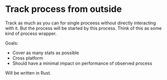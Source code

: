 # Track process from outside

Track as much as you can for single proceess without directly
interacting with it. But the process will be started by this process. Think of this as some kind of process wrapper.

Goals:
* Cover as many stats as possible
* Cross platform
* Should have a minimal impact on performance of observed process

Will be written in Rust.